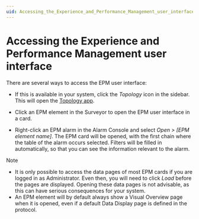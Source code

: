 ```yaml
---
uid: Accessing_the_Experience_and_Performance_Management_user_interface
---
```


# Accessing the Experience and Performance Management user interface

There are several ways to access the EPM user interface:

- If this is available in your system, click the *Topology* icon in the sidebar. This will open the [Topology app](xref:EPM_Topology_app).

- Click an EPM element in the Surveyor to open the EPM user interface in a card.

- Right-click an EPM alarm in the Alarm Console and select *Open \> \[EPM element name\]*. The EPM card will be opened, with the first chain where the table of the alarm occurs selected. Filters will be filled in automatically, so that you can see the information relevant to the alarm.

> [!NOTE]
>
> - It is only possible to access the data pages of most EPM cards if you are logged in as Administrator. Even then, you will need to click *Load* before the pages are displayed. Opening these data pages is not advisable, as this can have serious consequences for your system.
> - An EPM element will by default always show a Visual Overview page when it is opened, even if a default Data Display page is defined in the protocol.
